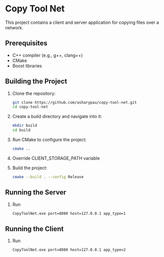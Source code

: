 # Copy Tool Net

This project contains a client and server application for copying files over a network.

## Prerequisites

- C++ compiler (e.g., g++, clang++)
- CMake
- Boost libraries

## Building the Project

1. Clone the repository:
    ```sh
    git clone https://github.com/asharypau/copy-tool-net.git
    cd copy-tool-net
    ```

2. Create a build directory and navigate into it:
    ```sh
    mkdir build
    cd build
    ```

3. Run CMake to configure the project:
    ```sh
    cmake ..
    ```

4. Override CLIENT_STORAGE_PATH variable

4. Build the project:
    ```sh
    cmake --build . --config Release
    ```

## Running the Server

1. Run
    ```sh
    CopyToolNet.exe port=8080 host=127.0.0.1 app_type=1
    ```

## Running the Client

1. Run
    ```sh
    CopyToolNet.exe port=8080 host=127.0.0.1 app_type=2
    ```
